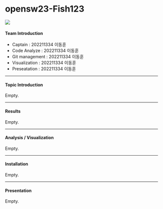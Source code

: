 # opensw23-Fish123
![](https://liquipedia.net/commons/images/b/be/Fish123_lightmode.png)

#### Team Introduction
- Captain : 202211334 이동훈
- Code Analyze : 202211334 이동훈
- Git management : 202211334 이동훈
- Visualization : 202211334 이동훈
- Preseatation : 202211334 이동훈

---

#### Topic Introduction
Empty.

---

#### Results
Empty.

---

#### Analysis / Visualization
Empty.

---

#### Installation
Empty.

---

#### Presentation
Empty.
